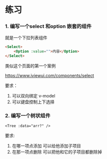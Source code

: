 # 练习

### 1. 编写一个select 和option 嵌套的组件

就是一个下拉列表组件

```html
<Select>
    <Option :value="">内容</Option>
</Select>
```

类似这个页面的第一个案例

https://www.iviewui.com/components/select

要求： 
1. 可以双向绑定 v-model
2. 可以键盘控制上下选择


### 2. 编写一个树状组件

```
<Tree :data="arr?" />
```

要求:

1. 在哪一项点添加 可以给他添加子项目
2. 在那一项点删除 可以把他和它的子项目都删除掉